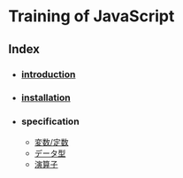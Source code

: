 # Training of JavaScript

## Index

- ### [introduction](?md=/docs/01-INTRODUCTION)
- ### [installation](?md=/docs/02-INSTALLATION)
- ### specification
   - [変数/定数](?md=/docs/03-SPECIFICATION-01)
   - [データ型](?md=/docs/03-SPECIFICATION-02)
   - [演算子](?md=/docs/03-SPECIFICATION-03)
